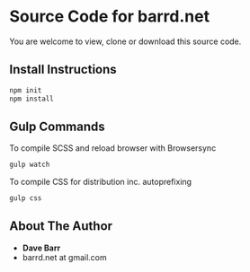 # Source Code for barrd.net

You are welcome to view, clone or download this source code.

## Install Instructions

```sh
npm init
npm install
```

## Gulp Commands

To compile SCSS and reload browser with Browsersync

```sh
gulp watch
```

To compile CSS for distribution inc. autoprefixing

```sh
gulp css
```

## About The Author

- **Dave Barr**
- barrd.net at gmail.com
